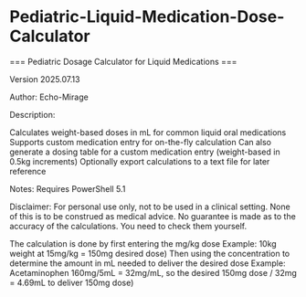 # Pediatric-Liquid-Medication-Dose-Calculator

=== Pediatric Dosage Calculator for Liquid Medications ===

Version 2025.07.13

Author: Echo-Mirage

Description:

Calculates weight-based doses in mL for common liquid oral medications
Supports custom medication entry for on-the-fly calculation
Can also generate a dosing table for a custom medication entry (weight-based in 0.5kg increments)
Optionally export calculations to a text file for later reference

Notes:
Requires PowerShell 5.1

Disclaimer: 
For personal use only, not to be used in a clinical setting.
None of this is to be construed as medical advice.
No guarantee is made as to the accuracy of the calculations. You need to check them yourself.

The calculation is done by first entering the mg/kg dose 
  Example: 10kg weight at 15mg/kg = 150mg desired dose) 
Then using the concentration to determine the amount in mL needed to deliver the desired dose 
  Example: Acetaminophen 160mg/5mL = 32mg/mL, so the desired 150mg dose / 32mg = 4.69mL to deliver 150mg dose)

